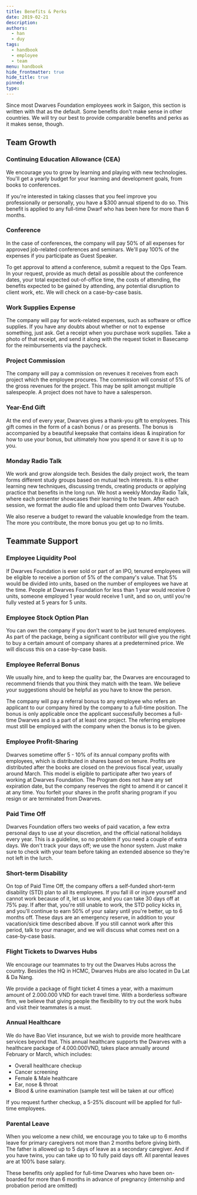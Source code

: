 ```yaml
---
title: Benefits & Perks
date: 2019-02-21
description: 
authors:
  - han
  - duy
tags: 
  - handbook
  - employee
  - team
menu: handbook
hide_frontmatter: true
hide_title: true
pinned: 
type:
---
```


Since most Dwarves Foundation employees work in Saigon, this section is written with that as the default. Some benefits don't make sense in other countries. We will try our best to provide comparable benefits and perks as it makes sense, though.

## Team Growth
### Continuing Education Allowance (CEA)
We encourage you to grow by learning and playing with new technologies. You'll get a yearly budget for your learning and development goals, from books to conferences.

If you're interested in taking classes that you feel improve you professionally or personally, you have a $300 annual stipend to do so. This benefit is applied to any full-time Dwarf who has been here for more than 6 months.

### Conference
In the case of conferences, the company will pay 50% of all expenses for approved job-related conferences and seminars. We'll pay 100% of the expenses if you participate as Guest Speaker.

To get approval to attend a conference, submit a request to the Ops Team. In your request, provide as much detail as possible about the conference dates, your total expected out-of-office time, the costs of attending, the benefits expected to be gained by attending, any potential disruption to client work, etc. We will check on a case-by-case basis.

### Work Supplies Expense
The company will pay for work-related expenses, such as software or office supplies. If you have any doubts about whether or not to expense something, just ask. Get a receipt when you purchase work supplies. Take a photo of that receipt, and send it along with the request ticket in Basecamp for the reimbursements via the paycheck.

### Project Commission
The company will pay a commission on revenues it receives from each project which the employee procures. The commission will consist of 5% of the gross revenues for the project. This may be split amongst multiple salespeople. A project does not have to have a salesperson.

### Year-End Gift
At the end of every year, Dwarves gives a thank-you gift to employees. This gift comes in the form of a cash bonus / or as presents. The bonus is accompanied by a beautiful keepsake that contains ideas & inspiration for how to use your bonus, but ultimately how you spend it or save it is up to you.

### Monday Radio Talk
We work and grow alongside tech. Besides the daily project work, the team forms different study groups based on mutual tech interests. It is either learning new techniques, discussing trends, creating products or applying practice that benefits in the long run.
We host a weekly Monday Radio Talk, where each presenter showcases their learning to the team. After each session, we format the audio file and upload them onto Dwarves Youtube.

We also reserve a budget to reward the valuable knowledge from the team. The more you contribute, the more bonus you get up to no limits.

## Teammate Support
### Employee Liquidity Pool
If Dwarves Foundation is ever sold or part of an IPO, tenured employees will be eligible to receive a portion of 5% of the company's value. That 5% would be divided into units, based on the number of employees we have at the time. People at Dwarves Foundation for less than 1 year would receive 0 units, someone employed 1 year would receive 1 unit, and so on, until you're fully vested at 5 years for 5 units.

### Employee Stock Option Plan
You can own the company if you don't want to be just tenured employees. As part of the package, being a significant contributor will give you the right to buy a certain amount of company shares at a predetermined price. We will discuss this on a case-by-case basis.

### Employee Referral Bonus
We usually hire, and to keep the quality bar, the Dwarves are encouraged to recommend friends that you think they match with the team. We believe your suggestions should be helpful as you have to know the person.

The company will pay a referral bonus to any employee who refers an applicant to our company hired by the company to a full-time position. The bonus is only applicable once the applicant successfully becomes a full-time Dwarves and is a part of at least one project. 
The referring employee must still be employed with the company when the bonus is to be given.

### Employee Profit-Sharing 
Dwarves sometime offer 5 - 10% of its annual company profits with employees, which is distributed in shares based on tenure. Profits are distributed after the books are closed on the previous fiscal year, usually around March.
This model is eligible to participate after two years of working at Dwarves Foundation. The Program does not have any set expiration date, but the company reserves the right to amend it or cancel it at any time. You forfeit your shares in the profit sharing program if you resign or are terminated from Dwarves.

### Paid Time Off
Dwarves Foundation offers two weeks of paid vacation, a few extra personal days to use at your discretion, and the official national holidays every year. This is a guideline, so no problem if you need a couple of extra days. We don't track your days off; we use the honor system. Just make sure to check with your team before taking an extended absence so they're not left in the lurch.

### Short-term Disability
On top of Paid Time Off, the company offers a self-funded short-term disability (STD) plan to all its employees. If you fall ill or injure yourself and cannot work because of it, let us know, and you can take 30 days off at 75% pay. If after that, you're still unable to work, the STD policy kicks in, and you'll continue to earn 50% of your salary until you're better, up to 6 months off. These days are an emergency reserve, in addition to your vacation/sick time described above. If you still cannot work after this period, talk to your manager, and we will discuss what comes next on a case-by-case basis.

### Flight Tickets to Dwarves Hubs
We encourage our teammates to try out the Dwarves Hubs across the country. Besides the HQ in HCMC, Dwarves Hubs are also located in Da Lat & Da Nang. 

We provide a package of flight ticket 4 times a year, with a maximum amount of 2.000.000 VND for each travel time. With a borderless software firm, we believe that giving people the flexibility to try out the work hubs and visit their teammates is a must. 

### Annual Healthcare
We do have Bao Viet insurance, but we wish to provide more healthcare services beyond that. This annual healthcare supports the Dwarves with a healthcare package of 4.000.000VND, takes place annually around February or March, which includes:
- Overall healthcare checkup
- Cancer screening
- Female & Male healthcare
- Ear, nose & throat
- Blood & urine examination (sample test will be taken at our office)

If you request further checkup, a 5-25% discount will be applied for full-time employees.

### Parental Leave
When you welcome a new child, we encourage you to take up to 6 months leave for primary caregivers not more than 2 months before giving birth. The father is allowed up to 5 days of leave as a secondary caregiver. And if you have twins, you can take up to 10 fully paid days off. All parental leaves are at 100% base salary.

These benefits only applied for full-time Dwarves who have been on-boarded for more than 6 months in advance of pregnancy (internship and probation period are omitted)